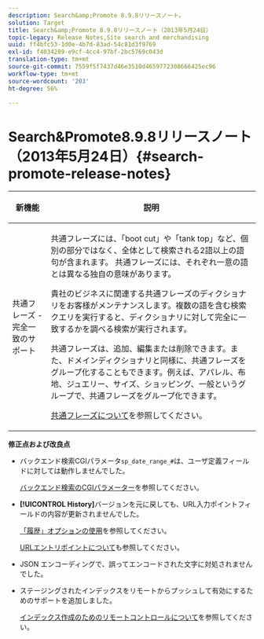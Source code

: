 ```yaml
---
description: Search&amp;Promote 8.9.8リリースノート。
solution: Target
title: Search&amp;Promote 8.9.8リリースノート（2013年5月24日）
topic-legacy: Release Notes,Site search and merchandising
uuid: ff4bfc53-1d0e-4b7d-83ad-54c81d3f9769
exl-id: f4034289-e9cf-4cc4-97bf-2bc5769c043d
translation-type: tm+mt
source-git-commit: 7559f5f7437d46e3510d4659772308666425ec96
workflow-type: tm+mt
source-wordcount: '203'
ht-degree: 56%

---
```


# Search&amp;Promote8.9.8リリースノート（2013年5月24日）{#search-promote-release-notes}

<table> 
 <thead> 
  <tr> 
   <th colname="col1" class="entry"> <p>新機能 </p> </th> 
   <th colname="col2" class="entry"> <p>説明 </p> </th> 
  </tr> 
 </thead>
 <tbody> 
  <tr> 
   <td colname="col1"> <p> 共通フレーズ - 完全一致のサポート </p> </td> 
   <td colname="col2"> <p> 共通フレーズには、「boot cut」や「tank top」など、個別の部分ではなく、全体として検索される2語以上の語句が含まれます。 共通フレーズには、それぞれ一意の語とは異なる独自の意味があります。 </p> <p> 貴社のビジネスに関連する共通フレーズのディクショナリをお客様がメンテナンスします。複数の語を含む検索クエリを実行すると、ディクショナリに対して完全に一致するかを調べる検索が実行されます。 </p> <p>共通フレーズは、追加、編集または削除できます。また、ドメインディクショナリと同様に、共通フレーズをグループ化することもできます。例えば、アパレル、布地、ジュエリー、サイズ、ショッピング、一般というグループで、共通フレーズをグループ化できます。 </p> <p><a href="../c-about-linguistics-menu/c-about-common-phrases.md#concept_4946E53586DF492EAEB1B7F757FD440F" format="dita" scope="local">共通フレーズについて</a>を参照してください。 </p> </td> 
  </tr> 
 </tbody> 
</table>

**修正点および改良点**

* バックエンド検索CGIパラメータ`sp_date_range_#`は、ユーザ定義フィールドに対しては動作しませんでした。

   [バックエンド検索のCGIパラメーター](../c-appendices/c-cgiparameters.md#reference_582E85C3886740C98FE88CA9DF7918E8)を参照してください。

* **[!UICONTROL History]**&#x200B;バージョンを元に戻しても、URL入力ポイントフィールドの内容が更新されませんでした。

   [「履歴」オプションの使用](../t-using-the-history-option.md#task_70DD3F87A67242BBBD2CB27156F43002)を参照してください。

   [URLエントリポイントについて](../c-about-settings-menu/c-about-crawling-menu.md#concept_5D857E3B5C124E85BC0B5AE77A509573)も参照してください。

* JSON エンコーディングで、誤ってエンコードされた文字に対処されませんでした。
* ステージングされたインデックスをリモートからプッシュして有効にするためのサポートを追加しました。

   [インデックス作成のためのリモートコントロールについて](../c-about-index-menu/c-about-remote-control-for-indexing.md#concept_C79B322190E84106A434E5C6D4A4118F)を参照してください。
